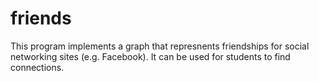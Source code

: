 # friends
This program implements a graph that represnents friendships for social networking sites (e.g. Facebook). It can be used for students to find connections. 
